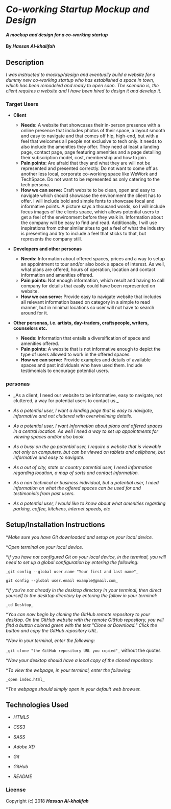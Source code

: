 # _Co-working Startup Mockup and Design_

#### _A mockup and design for a co-working startup_

#### By _**Hassan Al-khalifah**_

## Description

_I was instructed to mockup/design and eventually build a website for a dummy new co-working startup who has established a space in town, which has been remodeled and ready to open soon. The scenario is, the client requires a website and I have been hired to design it and develop it._

### Target Users

* **Client**
  * **Needs:** A website that showcases their in-person presence with a online presence that includes photos of their space, a layout smooth and easy to navigate and that comes off hip, high-end, but with a feel that welcomes all people not exclusive to tech only. It needs to also include the amenities they offer. They need at least a landing page, contact page, page featuring amenities and a page detailing their subscription model, cost, membership and how to join.
  * **Pain points:** Are afraid that they and what they are will not be represented and presented correctly. Do not want to come off as another less local, corporate co-working space like WeWork and TechSpace. Do not want to be represented as only catering to the tech persona.
  * **How we can serve:** Craft website to be clean, open and easy to navigate which should showcase the environment the client has to offer. I will include bold and simple fonts to showcase focal and informative points. A picture says a thousand words, so I will include focus images of the clients space, which allows potential users to get a feel of the environment before they walk in. Information about the company will be easy to find and read. Additionally, I will use inspirations from other similar sites to get a feel of what the industry is presenting and try to include a feel that sticks to that, but represents the company still.

* **Developers and other personas**
  * **Needs:** Information about offered spaces, prices and a way to setup an appointment to tour and/or also book a space of interest. As well, what plans are offered, hours of operation, location and contact information and amenities offered.
  * **Pain points:** Not enough information, which result and having to call company for details that easily could have been represented on website.
  * **How we can serve:** Provide easy to navigate website that includes all relevant information based on category in a simple to read manner, but in minimal locations so user will not have to search around for it.

* **Other personas, i.e. artists, day-traders, craftspeople, writers, counselors etc.**
  * **Needs:** Information that entails a diversification of space and amenities offered.
  * **Pain points:** A website that is not informative enough to depict the type of users allowed to work in the offered spaces.
  * **How we can serve:** Provide examples and details of available spaces and past individuals who have used them. Include testimonials to encourage potential users.

### personas

* _As a client, I need our website to be informative, easy to navigate, not cluttered, a way for potential users to contact us _

* _As a potential user, I want a landing page that is easy to navigate, informative and not cluttered with overwhelming details._

* _As a potential user, I want information about plans and offered spaces in a central location. As well I need a way to set up appointments for viewing spaces and/or also book._

* _As a busy on the go potential user, I require a website that is viewable not only on computers, but can be viewed on tablets and cellphone, but informative and easy to navigate._

* _As a out of city, state or country potential user, I need information regarding location, a map of sorts and contact information._

* _As a non technical or business individual, but a potential user, I need information on what the offered spaces can be used for and testimonials from past users._

* _As a potential user, I would like to know about what amenities regarding parking, coffee, kitchens, internet speeds, etc_

## Setup/Installation Instructions

*_Make sure you have Git downloaded and setup on your local device._

*_Open terminal on your local device._

*_If you have not configured Git on your local device, in the terminal, you will need to set up a global configuration by entering the following:_

```
_git config --global user.name "Your first and last name"_

git config --global user.email example@gmail.com_
```
*_If you're not already in the desktop directory in your terminal, then direct yourself to the desktop directory by entering the follow in your terminal:_

`_cd Desktop_`

*_You can now begin by cloning the GitHub remote repository to your desktop. On the GitHub website with the remote GitHub repository, you will find a button colored green with the text "Clone or Download." Click the button and copy the GitHub repository URL._

*_Now in your terminal, enter the following:_

`_git clone "the GitHub repository URL you copied"_` without the quotes

*_Now your desktop should have a local copy of the cloned repository._

*_To view the webpage, in your terminal, enter the following:_

`_open index.html_`

*_The webpage should simply open in your default web browser._

## Technologies Used

* _HTML5_

* _CSS3_

* _SASS_

* _Adobe XD_

* _Git_

* _GitHub_

* _README_

### License

Copyright (c) 2018 **_Hassan Al-khalifah_**
